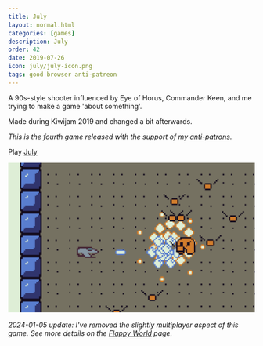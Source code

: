 ```yaml
---
title: July
layout: normal.html
categories: [games]
description: July
order: 42
date: 2019-07-26
icon: july/july-icon.png
tags: good browser anti-patreon
---
```


A 90s-style shooter influenced by Eye of Horus, Commander Keen, and me trying to make a game 'about something'.

Made during Kiwijam 2019 and changed a bit afterwards.

_This is the fourth game released with the support of my [anti-patrons](/anti-patreon)._

<p>Play <a href="./play/">July</a></p>

![](1.png)

_2024-01-05 update: I've removed the slightly multiplayer aspect of this game. See more details on the <a href="../flap/">Flappy World</a> page._